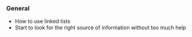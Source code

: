 ### General
- How to use linked lists
- Start to look for the right source of information without too much help
